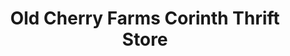 ---
title: "Old Cherry Farms Corinth Thrift Store"
url: /lee/old-cherry-farms-corinth-thrift-store/
shop: charity
---
